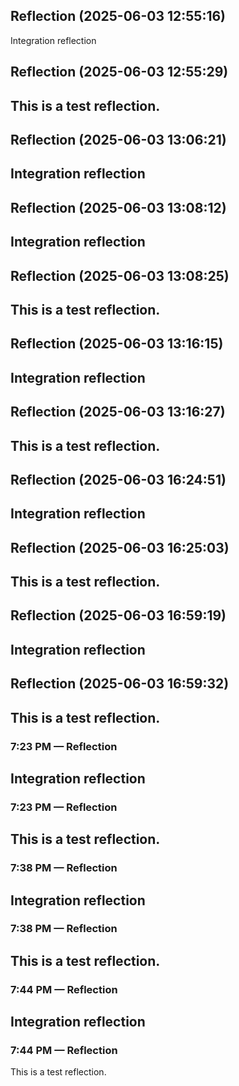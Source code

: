 

## Reflection (2025-06-03 12:55:16)

Integration reflection

## Reflection (2025-06-03 12:55:29)

This is a test reflection.
---


## Reflection (2025-06-03 13:06:21)

Integration reflection
---


## Reflection (2025-06-03 13:08:12)

Integration reflection
---


## Reflection (2025-06-03 13:08:25)

This is a test reflection.
---


## Reflection (2025-06-03 13:16:15)

Integration reflection
---


## Reflection (2025-06-03 13:16:27)

This is a test reflection.
---


## Reflection (2025-06-03 16:24:51)

Integration reflection
---


## Reflection (2025-06-03 16:25:03)

This is a test reflection.
---


## Reflection (2025-06-03 16:59:19)

Integration reflection
---


## Reflection (2025-06-03 16:59:32)

This is a test reflection.
---


### 7:23 PM — Reflection

Integration reflection
---


### 7:23 PM — Reflection

This is a test reflection.
---


### 7:38 PM — Reflection

Integration reflection
---


### 7:38 PM — Reflection

This is a test reflection.
---


### 7:44 PM — Reflection

Integration reflection
---


### 7:44 PM — Reflection

This is a test reflection.